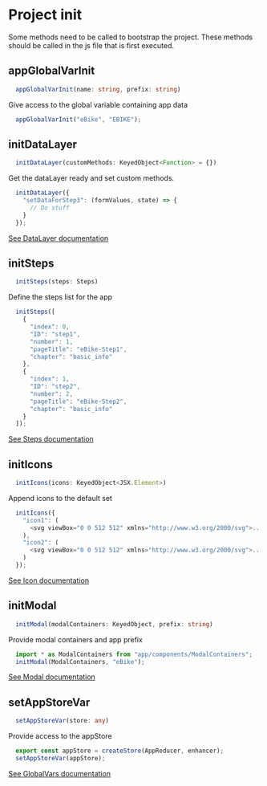 # Project init

Some methods need to be called to bootstrap the project. These methods should be called in the js file that is first executed.

## appGlobalVarInit

```typescript
  appGlobalVarInit(name: string, prefix: string)
  ```

Give access to the global variable containing app data

```typescript
  appGlobalVarInit("eBike", "EBIKE");
  ```


## initDataLayer

```typescript
  initDataLayer(customMethods: KeyedObject<Function> = {})
  ```

Get the dataLayer ready and set custom methods.

```typescript
  initDataLayer({
    "setDataForStep3": (formValues, state) => {
      // Do stuff
    }
  });
  ```

[See DataLayer documentation](dataLayer.md)


## initSteps

```typescript
  initSteps(steps: Steps)
  ```

Define the steps list for the app

```typescript
  initSteps([
    {
      "index": 0,
      "ID": "step1",
      "number": 1,
      "pageTitle": "eBike-Step1",
      "chapter": "basic_info"
    },
    {
      "index": 1,
      "ID": "step2",
      "number": 2,
      "pageTitle": "eBike-Step2",
      "chapter": "basic_info"
    }
  ]);
  ```

[See Steps documentation](steps.md)


## initIcons

```typescript
  initIcons(icons: KeyedObject<JSX.Element>)
  ```

Append icons to the default set

```typescript
  initIcons({
    "icon1": (
      <svg viewBox="0 0 512 512" xmlns="http://www.w3.org/2000/svg">...</svg>
    ),
    "icon2": (
      <svg viewBox="0 0 512 512" xmlns="http://www.w3.org/2000/svg">...</svg>
    )
  });
  ```
[See Icon documentation](icon.md)


## initModal

```typescript
  initModal(modalContainers: KeyedObject, prefix: string)
  ```

Provide modal containers and app prefix

```typescript
  import * as ModalContainers from "app/components/ModalContainers";
  initModal(ModalContainers, "eBike");
  ```
[See Modal documentation](modal.md)


## setAppStoreVar

```typescript
  setAppStoreVar(store: any)
  ```

Provide access to the appStore

```typescript
  export const appStore = createStore(AppReducer, enhancer);
  setAppStoreVar(appStore);
  ```
[See GlobalVars documentation](globalVars.md)

